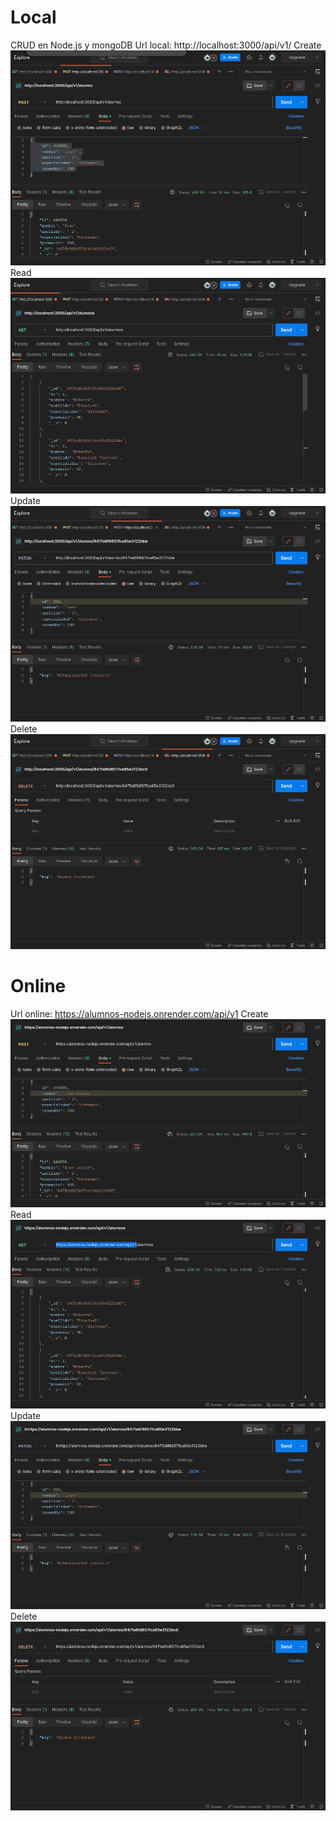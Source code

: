# Local
CRUD en Node.js y mongoDB
Url local: http://localhost:3000/api/v1/
Create
![C](./uploads/img/1%20Crud.png)
Read
![R](./uploads/img/2%20cRud.png)
Update 
![U](./uploads/img/3%20crUd.png)
Delete
![D](./uploads/img/4%20cruD.png)

# Online
Url online: https://alumnos-nodejs.onrender.com/api/v1
Create
![C](./uploads/img/Crud%20online.png)
Read
![R](./uploads/img/cRud%20online.png)
Update
![U](./uploads/img/crUd%20online.png)
Delete
![D](./uploads/img/cruD%20online.png)
